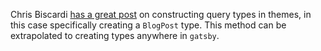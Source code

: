 Chris Biscardi [has a great post](https://www.christopherbiscardi.com/post/constructing-query-types-in-themes/) on constructing query types in themes, in this case specifically creating a `BlogPost` type. This method can be extrapolated to creating types anywhere in `gatsby`.
